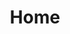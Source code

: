 ---
layout: home
title: Home
landing-title: 'Oskari Peltoniemi'
description: null
image: assets/images/bg.jpg
author: null
show_tile: false
---